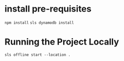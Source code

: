 # install pre-requisites

`npm install`
`sls dynamodb install`

# Running the Project Locally

`sls offline start --location .`
